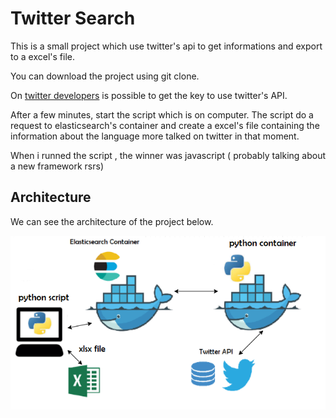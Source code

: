 # Twitter Search

This is a small project which use twitter's api to get informations and export to a excel's file.

You can download the project using git clone.

On <a href="https://developer.twitter.com/">twitter developers</a> is possible to get the key to use twitter's API.

After a few minutes, start the script which is on computer. The script do a request to elasticsearch's container and create a excel's file containing the information about the language more talked on twitter in that moment.

When i runned the script , the winner was javascript ( probably talking about a new framework rsrs)

## Architecture

We can see the architecture of the project below.

![Architecture](https://github.com/Rodsafreitas/twitter_search/blob/master/images/architecture.png?raw=true)
